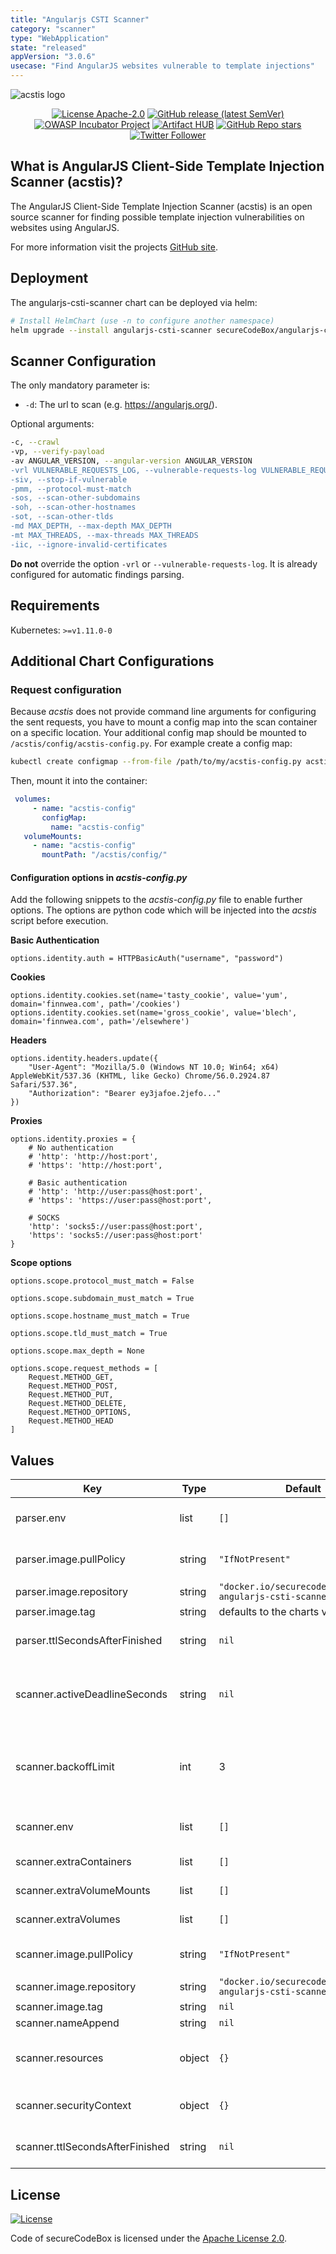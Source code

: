 ```yaml
---
title: "Angularjs CSTI Scanner"
category: "scanner"
type: "WebApplication"
state: "released"
appVersion: "3.0.6"
usecase: "Find AngularJS websites vulnerable to template injections"
---
```


![acstis logo](https://rawgit.com/tijme/angularjs-csti-scanner/master/.github/logo.svg?pypi=png.from.svg)

<!--
SPDX-FileCopyrightText: 2021 iteratec GmbH

SPDX-License-Identifier: Apache-2.0
-->
<!--
.: IMPORTANT! :.
--------------------------
This file is generated automatically with `helm-docs` based on the following template files:
- ./.helm-docs/templates.gotmpl (general template data for all charts)
- ./chart-folder/.helm-docs.gotmpl (chart specific template data)

Please be aware of that and apply your changes only within those template files instead of this file.
Otherwise your changes will be reverted/overwritten automatically due to the build process `./.github/workflows/helm-docs.yaml`
--------------------------
-->

<p align="center">
  <a href="https://opensource.org/licenses/Apache-2.0"><img alt="License Apache-2.0" src="https://img.shields.io/badge/License-Apache%202.0-blue.svg"/></a>
  <a href="https://github.com/secureCodeBox/secureCodeBox/releases/latest"><img alt="GitHub release (latest SemVer)" src="https://img.shields.io/github/v/release/secureCodeBox/secureCodeBox?sort=semver"/></a>
  <a href="https://owasp.org/www-project-securecodebox/"><img alt="OWASP Incubator Project" src="https://img.shields.io/badge/OWASP-Incubator%20Project-365EAA"/></a>
  <a href="https://artifacthub.io/packages/search?repo=securecodebox"><img alt="Artifact HUB" src="https://img.shields.io/endpoint?url=https://artifacthub.io/badge/repository/securecodebox"/></a>
  <a href="https://github.com/secureCodeBox/secureCodeBox/"><img alt="GitHub Repo stars" src="https://img.shields.io/github/stars/secureCodeBox/secureCodeBox?logo=GitHub"/></a>
  <a href="https://twitter.com/securecodebox"><img alt="Twitter Follower" src="https://img.shields.io/twitter/follow/securecodebox?style=flat&color=blue&logo=twitter"/></a>
</p>

## What is AngularJS Client-Side Template Injection Scanner (acstis)?

The AngularJS Client-Side Template Injection Scanner (acstis) is an open source scanner for
finding possible template injection vulnerabilities on websites using AngularJS.

For more information visit the projects [GitHub site][acstis-github].

## Deployment
The angularjs-csti-scanner chart can be deployed via helm:

```bash
# Install HelmChart (use -n to configure another namespace)
helm upgrade --install angularjs-csti-scanner secureCodeBox/angularjs-csti-scanner
```

## Scanner Configuration

The only mandatory parameter is:
- `-d`: The url to scan (e.g. https://angularjs.org/).

Optional arguments:

```bash
-c, --crawl                                                                      use the crawler to scan all the entire domain
-vp, --verify-payload                                                            use a javascript engine to verify if the payload was executed (otherwise false positives may occur)
-av ANGULAR_VERSION, --angular-version ANGULAR_VERSION                           manually pass the angular version (e.g. 1.4.2) if the automatic check doesn't work
-vrl VULNERABLE_REQUESTS_LOG, --vulnerable-requests-log VULNERABLE_REQUESTS_LOG  log all vulnerable requests to this file (e.g. /var/logs/acstis.log or urls.log)
-siv, --stop-if-vulnerable                                                       (crawler option) stop scanning if a vulnerability was found
-pmm, --protocol-must-match                                                      (crawler option) only scan pages with the same protocol as the starting point (e.g. only https)
-sos, --scan-other-subdomains                                                    (crawler option) also scan pages that have another subdomain than the starting point
-soh, --scan-other-hostnames                                                     (crawler option) also scan pages that have another hostname than the starting point
-sot, --scan-other-tlds                                                          (crawler option) also scan pages that have another tld than the starting point
-md MAX_DEPTH, --max-depth MAX_DEPTH                                             (crawler option) the maximum search depth (default is unlimited)
-mt MAX_THREADS, --max-threads MAX_THREADS                                       (crawler option) the maximum amount of simultaneous threads to use (default is 20)
-iic, --ignore-invalid-certificates                                              (crawler option) ignore invalid ssl certificates
```

**Do not** override the option `-vrl` or `--vulnerable-requests-log`. It is already configured for automatic findings parsing.

## Requirements

Kubernetes: `>=v1.11.0-0`

## Additional Chart Configurations
### Request configuration

Because *acstis* does not provide command line arguments for configuring the sent requests,
you have to mount a config map into the scan container on a specific location. Your additional config map should be
 mounted to `/acstis/config/acstis-config.py`. For example create a config map:

 ```bash
kubectl create configmap --from-file /path/to/my/acstis-config.py acstis-config
```

Then, mount it into the container:

```yaml
 volumes:
     - name: "acstis-config"
       configMap:
         name: "acstis-config"
   volumeMounts:
     - name: "acstis-config"
       mountPath: "/acstis/config/"
```

#### Configuration options in *acstis-config.py*

Add the following snippets to the *acstis-config.py* file to enable further options.
The options are python code which will be injected into the *acstis* script before execution.

**Basic Authentication**
```text
options.identity.auth = HTTPBasicAuth("username", "password")
```

**Cookies**
```text
options.identity.cookies.set(name='tasty_cookie', value='yum', domain='finnwea.com', path='/cookies')
options.identity.cookies.set(name='gross_cookie', value='blech', domain='finnwea.com', path='/elsewhere')
```

**Headers**
```text
options.identity.headers.update({
    "User-Agent": "Mozilla/5.0 (Windows NT 10.0; Win64; x64) AppleWebKit/537.36 (KHTML, like Gecko) Chrome/56.0.2924.87 Safari/537.36",
    "Authorization": "Bearer ey3jafoe.2jefo..."
})
```

**Proxies**
```text
options.identity.proxies = {
    # No authentication
    # 'http': 'http://host:port',
    # 'https': 'http://host:port',

    # Basic authentication
    # 'http': 'http://user:pass@host:port',
    # 'https': 'https://user:pass@host:port',

    # SOCKS
    'http': 'socks5://user:pass@host:port',
    'https': 'socks5://user:pass@host:port'
}
```

**Scope options**
```text
options.scope.protocol_must_match = False

options.scope.subdomain_must_match = True

options.scope.hostname_must_match = True

options.scope.tld_must_match = True

options.scope.max_depth = None

options.scope.request_methods = [
    Request.METHOD_GET,
    Request.METHOD_POST,
    Request.METHOD_PUT,
    Request.METHOD_DELETE,
    Request.METHOD_OPTIONS,
    Request.METHOD_HEAD
]
```

## Values

| Key | Type | Default | Description |
|-----|------|---------|-------------|
| parser.env | list | `[]` | Optional environment variables mapped into each parseJob (see: https://kubernetes.io/docs/tasks/inject-data-application/define-environment-variable-container/) |
| parser.image.pullPolicy | string | `"IfNotPresent"` | Image pull policy. One of Always, Never, IfNotPresent. Defaults to Always if :latest tag is specified, or IfNotPresent otherwise. More info: https://kubernetes.io/docs/concepts/containers/images#updating-images |
| parser.image.repository | string | `"docker.io/securecodebox/parser-angularjs-csti-scanner"` | Parser image repository |
| parser.image.tag | string | defaults to the charts version | Parser image tag |
| parser.ttlSecondsAfterFinished | string | `nil` | seconds after which the kubernetes job for the parser will be deleted. Requires the Kubernetes TTLAfterFinished controller: https://kubernetes.io/docs/concepts/workloads/controllers/ttlafterfinished/ |
| scanner.activeDeadlineSeconds | string | `nil` | There are situations where you want to fail a scan Job after some amount of time. To do so, set activeDeadlineSeconds to define an active deadline (in seconds) when considering a scan Job as failed. (see: https://kubernetes.io/docs/concepts/workloads/controllers/job/#job-termination-and-cleanup) |
| scanner.backoffLimit | int | 3 | There are situations where you want to fail a scan Job after some amount of retries due to a logical error in configuration etc. To do so, set backoffLimit to specify the number of retries before considering a scan Job as failed. (see: https://kubernetes.io/docs/concepts/workloads/controllers/job/#pod-backoff-failure-policy) |
| scanner.env | list | `[]` | Optional environment variables mapped into each scanJob (see: https://kubernetes.io/docs/tasks/inject-data-application/define-environment-variable-container/) |
| scanner.extraContainers | list | `[]` | Optional additional Containers started with each scanJob (see: https://kubernetes.io/docs/concepts/workloads/pods/init-containers/) |
| scanner.extraVolumeMounts | list | `[]` | Optional VolumeMounts mapped into each scanJob (see: https://kubernetes.io/docs/concepts/storage/volumes/) |
| scanner.extraVolumes | list | `[]` | Optional Volumes mapped into each scanJob (see: https://kubernetes.io/docs/concepts/storage/volumes/) |
| scanner.image.pullPolicy | string | `"IfNotPresent"` | Image pull policy. One of Always, Never, IfNotPresent. Defaults to Always if :latest tag is specified, or IfNotPresent otherwise. More info: https://kubernetes.io/docs/concepts/containers/images#updating-images |
| scanner.image.repository | string | `"docker.io/securecodebox/scanner-angularjs-csti-scanner"` | Container Image to run the scan |
| scanner.image.tag | string | `nil` | defaults to the charts version |
| scanner.nameAppend | string | `nil` | append a string to the default scantype name. |
| scanner.resources | object | `{}` | CPU/memory resource requests/limits (see: https://kubernetes.io/docs/tasks/configure-pod-container/assign-memory-resource/, https://kubernetes.io/docs/tasks/configure-pod-container/assign-cpu-resource/) |
| scanner.securityContext | object | `{}` | Optional securityContext set on scanner container (see: https://kubernetes.io/docs/tasks/configure-pod-container/security-context/) |
| scanner.ttlSecondsAfterFinished | string | `nil` | seconds after which the kubernetes job for the scanner will be deleted. Requires the Kubernetes TTLAfterFinished controller: https://kubernetes.io/docs/concepts/workloads/controllers/ttlafterfinished/ |

## License
[![License](https://img.shields.io/badge/License-Apache%202.0-blue.svg)](https://opensource.org/licenses/Apache-2.0)

Code of secureCodeBox is licensed under the [Apache License 2.0][scb-license].

[scb-owasp]: https://www.owasp.org/index.php/OWASP_secureCodeBox
[scb-docs]: https://docs.securecodebox.io/
[scb-site]: https://www.securecodebox.io/
[scb-github]: https://github.com/secureCodeBox/
[scb-twitter]: https://twitter.com/secureCodeBox
[scb-slack]: https://join.slack.com/t/securecodebox/shared_invite/enQtNDU3MTUyOTM0NTMwLTBjOWRjNjVkNGEyMjQ0ZGMyNDdlYTQxYWQ4MzNiNGY3MDMxNThkZjJmMzY2NDRhMTk3ZWM3OWFkYmY1YzUxNTU
[scb-license]: https://github.com/secureCodeBox/secureCodeBox/blob/master/LICENSE
[acstis-github]: https://github.com/tijme/angularjs-csti-scanner
